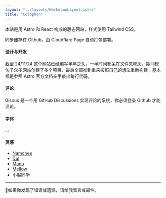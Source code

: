 ```yaml
---
layout: "../layouts/MarkdownLayout.astro"
title: "Colophon"
---
```


本站是用 Astro 和 React 构成的静态网站，样式使用 Tailwind CSS。

同步储存在 Github，由 Cloudflare Page 自动打包部署。

#### 设计与开发

截至 24/11/24 这个网站已经编写半年之久，一半时间都呆在文件夹吃灰，期间模仿了众多网站创建了多个项目，最后全部推到重来按照自己的想法重新构建，基本都是参照 Astro 官方文档亲手敲出每行代码。

#### 评论

Giscus 是一个用 GitHub Discussions 实现评论的系统，你必须登录 Github 才能评论。

#### 字体

...

#### 灵感

- [Namchee](https://www.namchee.dev)
- [Dul](https://www.dzrgo.com)
- [Manu](https://manuelmoreale.com)
- [Mellow](https://mellow.dev)
- [小赵同学](https://usj.cc)

---

🫡如果你发现了错误或遗漏，请给我留言或邮件。